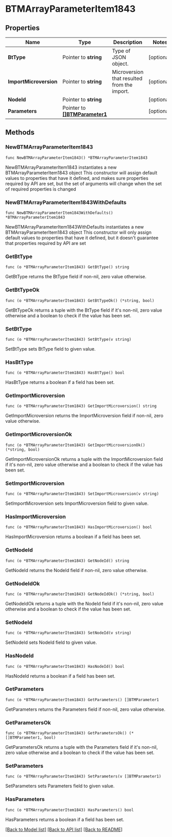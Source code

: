 # BTMArrayParameterItem1843

## Properties

Name | Type | Description | Notes
------------ | ------------- | ------------- | -------------
**BtType** | Pointer to **string** | Type of JSON object. | [optional] 
**ImportMicroversion** | Pointer to **string** | Microversion that resulted from the import. | [optional] 
**NodeId** | Pointer to **string** |  | [optional] 
**Parameters** | Pointer to [**[]BTMParameter1**](BTMParameter1.md) |  | [optional] 

## Methods

### NewBTMArrayParameterItem1843

`func NewBTMArrayParameterItem1843() *BTMArrayParameterItem1843`

NewBTMArrayParameterItem1843 instantiates a new BTMArrayParameterItem1843 object
This constructor will assign default values to properties that have it defined,
and makes sure properties required by API are set, but the set of arguments
will change when the set of required properties is changed

### NewBTMArrayParameterItem1843WithDefaults

`func NewBTMArrayParameterItem1843WithDefaults() *BTMArrayParameterItem1843`

NewBTMArrayParameterItem1843WithDefaults instantiates a new BTMArrayParameterItem1843 object
This constructor will only assign default values to properties that have it defined,
but it doesn't guarantee that properties required by API are set

### GetBtType

`func (o *BTMArrayParameterItem1843) GetBtType() string`

GetBtType returns the BtType field if non-nil, zero value otherwise.

### GetBtTypeOk

`func (o *BTMArrayParameterItem1843) GetBtTypeOk() (*string, bool)`

GetBtTypeOk returns a tuple with the BtType field if it's non-nil, zero value otherwise
and a boolean to check if the value has been set.

### SetBtType

`func (o *BTMArrayParameterItem1843) SetBtType(v string)`

SetBtType sets BtType field to given value.

### HasBtType

`func (o *BTMArrayParameterItem1843) HasBtType() bool`

HasBtType returns a boolean if a field has been set.

### GetImportMicroversion

`func (o *BTMArrayParameterItem1843) GetImportMicroversion() string`

GetImportMicroversion returns the ImportMicroversion field if non-nil, zero value otherwise.

### GetImportMicroversionOk

`func (o *BTMArrayParameterItem1843) GetImportMicroversionOk() (*string, bool)`

GetImportMicroversionOk returns a tuple with the ImportMicroversion field if it's non-nil, zero value otherwise
and a boolean to check if the value has been set.

### SetImportMicroversion

`func (o *BTMArrayParameterItem1843) SetImportMicroversion(v string)`

SetImportMicroversion sets ImportMicroversion field to given value.

### HasImportMicroversion

`func (o *BTMArrayParameterItem1843) HasImportMicroversion() bool`

HasImportMicroversion returns a boolean if a field has been set.

### GetNodeId

`func (o *BTMArrayParameterItem1843) GetNodeId() string`

GetNodeId returns the NodeId field if non-nil, zero value otherwise.

### GetNodeIdOk

`func (o *BTMArrayParameterItem1843) GetNodeIdOk() (*string, bool)`

GetNodeIdOk returns a tuple with the NodeId field if it's non-nil, zero value otherwise
and a boolean to check if the value has been set.

### SetNodeId

`func (o *BTMArrayParameterItem1843) SetNodeId(v string)`

SetNodeId sets NodeId field to given value.

### HasNodeId

`func (o *BTMArrayParameterItem1843) HasNodeId() bool`

HasNodeId returns a boolean if a field has been set.

### GetParameters

`func (o *BTMArrayParameterItem1843) GetParameters() []BTMParameter1`

GetParameters returns the Parameters field if non-nil, zero value otherwise.

### GetParametersOk

`func (o *BTMArrayParameterItem1843) GetParametersOk() (*[]BTMParameter1, bool)`

GetParametersOk returns a tuple with the Parameters field if it's non-nil, zero value otherwise
and a boolean to check if the value has been set.

### SetParameters

`func (o *BTMArrayParameterItem1843) SetParameters(v []BTMParameter1)`

SetParameters sets Parameters field to given value.

### HasParameters

`func (o *BTMArrayParameterItem1843) HasParameters() bool`

HasParameters returns a boolean if a field has been set.


[[Back to Model list]](../README.md#documentation-for-models) [[Back to API list]](../README.md#documentation-for-api-endpoints) [[Back to README]](../README.md)


